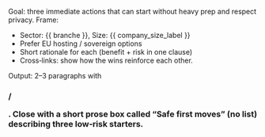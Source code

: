 Goal: three immediate actions that can start without heavy prep and respect privacy.
Frame:
- Sector: {{ branche }}, Size: {{ company_size_label }}
- Prefer EU hosting / sovereign options
- Short rationale for each (benefit + risk in one clause)
- Cross‑links: show how the wins reinforce each other.

Output: 2–3 paragraphs with <h3>/<p>. Close with a short prose box called “Safe first moves” (no list) describing three low‑risk starters.
